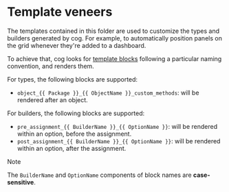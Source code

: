 # Template veneers

The templates contained in this folder are used to customize the types and builders generated by cog.
For example, to automatically position panels on the grid whenever they're added to a dashboard.

To achieve that, cog looks for [template blocks](https://pkg.go.dev/text/template#example-Template-Block) following
a particular naming convention, and renders them.

For types, the following blocks are supported:

* `object_{{ Package }}_{{ ObjectName }}_custom_methods`: will be rendered after an object.

For builders, the following blocks are supported:

* `pre_assignment_{{ BuilderName }}_{{ OptionName }}`: will be rendered within an option, before the assignment.
* `post_assignment_{{ BuilderName }}_{{ OptionName }}`: will be rendered within an option, after the assignment.

> [!NOTE]
> The `BuilderName` and `OptionName` components of block names are **case-sensitive**.
